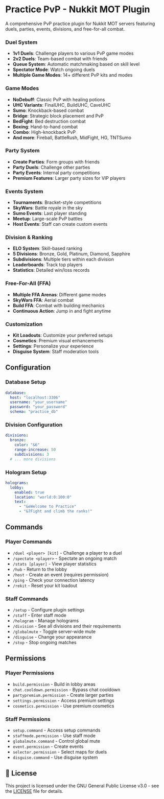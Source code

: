 # Practice PvP - Nukkit MOT Plugin

A comprehensive PvP practice plugin for Nukkit MOT servers featuring duels, parties, events, divisions, and free-for-all combat.

### Duel System
- **1v1 Duels**: Challenge players to various PvP game modes
- **2v2 Duels**: Team-based combat with friends
- **Queue System**: Automatic matchmaking based on skill level
- **Spectator Mode**: Watch ongoing duels
- **Multiple Game Modes**: 14+ different PvP kits and modes

### Game Modes
- **NoDebuff**: Classic PvP with healing potions
- **UHC Variants**: FinalUHC, BuildUHC, CaveUHC
- **Sumo**: Knockback-based combat
- **Bridge**: Strategic block placement and PvP
- **BedFight**: Bed destruction combat
- **Boxing**: Hand-to-hand combat
- **Combo**: High-knockback PvP
- **And more**: Fireball, BattleRush, MidFight, HG, TNTSumo

### Party System
- **Create Parties**: Form groups with friends
- **Party Duels**: Challenge other parties
- **Party Events**: Internal party competitions
- **Premium Features**: Larger party sizes for VIP players

### Events System
- **Tournaments**: Bracket-style competitions
- **SkyWars**: Battle royale in the sky
- **Sumo Events**: Last player standing
- **Meetup**: Large-scale PvP battles
- **Host Events**: Staff can create custom events

### Division & Ranking
- **ELO System**: Skill-based ranking
- **5 Divisions**: Bronze, Gold, Platinum, Diamond, Sapphire
- **Subdivisions**: Multiple tiers within each division
- **Leaderboards**: Track top players
- **Statistics**: Detailed win/loss records

### Free-For-All (FFA)
- **Multiple FFA Arenas**: Different game modes
- **SkyWars FFA**: Aerial combat
- **Build FFA**: Combat with building mechanics
- **Continuous Action**: Jump in and fight anytime

### Customization
- **Kit Loadouts**: Customize your preferred setups
- **Cosmetics**: Premium visual enhancements
- **Settings**: Personalize your experience
- **Disguise System**: Staff moderation tools

## Configuration

### Database Setup
```yaml
database:
  host: "localhost:3306"
  username: "your_username"
  password: "your_password"
  schema: "practice_db"
```

### Division Configuration
```yaml
divisions:
  bronze:
    color: "&6"
    range-increase: 50
    subdivisions: 3
  # ... more divisions
```

### Hologram Setup
```yaml
holograms:
  lobby:
    enabled: true
    location: "world:0:100:0"
    text:
      - "&eWelcome to Practice"
      - "&7Fight and climb the ranks!"
```

## Commands

### Player Commands
- `/duel <player> [kit]` - Challenge a player to a duel
- `/spectate <player>` - Spectate an ongoing match
- `/stats [player]` - View player statistics
- `/hub` - Return to the lobby
- `/host` - Create an event (requires permission)
- `/ping` - Check your connection latency
- `/rekit` - Reset your kit loadout

### Staff Commands
- `/setup` - Configure plugin settings
- `/staff` - Enter staff mode
- `/hologram` - Manage holograms
- `/division` - See all divisions and their requirements
- `/globalmute` - Toggle server-wide mute
- `/disguise` - Change your appearance
- `/stop` - Stop ongoing matches

## Permissions

### Player Permissions
- `build.permission` - Build in lobby areas
- `chat.cooldown.permission` - Bypass chat cooldown
- `partypremium.permission` - Create larger parties
- `settings.permission` - Access premium settings
- `cosmetics.permission` - Use premium cosmetics

### Staff Permissions
- `setup.command` - Access setup commands
- `staffmode.permission` - Use staff mode
- `globalmute.command` - Control global mute
- `event.permission` - Create events
- `selector.permission` - Select maps for duels
- `disguise.command` - Use disguise system

## 📝 License

This project is licensed under the GNU General Public License v3.0 - see the [LICENSE](LICENSE) file for details.